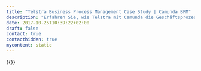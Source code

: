 ```yaml
---
title: "Telstra Business Process Management Case Study | Camunda BPM"
description: "Erfahren Sie, wie Telstra mit Camunda die Geschäftsprozessautomatisierung organisiert und die Effizienz im Unternehmen gesteigert hat. Camunda ist der Marktführer für Workflow-Automatisierung basierend auf Java und BPMN 2.0."
date: 2017-10-25T10:39:22+02:00
draft: false
contact: true
contacthidden: true
mycontent: static
---
```

{{<case-study-single
company="Telstra"
companydescription="Telstra ist Australiens führendes Telekommunikations- und Technologieunternehmen, bietet eine umfassende Palette von Kommunikationsdienstleistungen an und ist auf allen Telekommunikationsmärkten wettbewerbsfähig. In Australien bieten wir 17,7 Millionen Mobilfunkdienste für Privatkunden, 4,9 Millionen Festnetz-Sprachdienste für Privatkunden und 3,6 Millionen Breitbanddienste für Privatkunden an. Wir glauben, je mehr vernetzte Menschen sind, desto mehr Möglichkeiten haben sie. Deshalb helfen wir mit, eine brillante, vernetzte Zukunft für alle zu schaffen, jeden Tag. Deshalb entwickeln wir Technologie- und Content-Lösungen, die einfach und unkompliziert zu bedienen sind, darunter Australiens größtes und schnellstes nationales Mobilfunknetz. Deshalb sind wir bestrebt, unsere Kunden besser als jeder andere zu bedienen und zu kennen - und bieten eine Auswahl an nicht nur digitalen Verbindungen, sondern auch digitalen Inhalten. Deshalb sind wir mit einer internationalen Präsenz in über 20 Ländern vertreten. Im 21. Jahrhundert gehören die Chancen verbundenen Unternehmen, Regierungen, Gemeinschaften und Einzelpersonen.Als Australiens führendes Telekommunikations- und Informationsdienstleistungsunternehmen ist Telstra stolz darauf, unseren Kunden dabei zu helfen, die Art und Weise, wie sie leben und arbeiten, durch Verbindung zu verbessern."
customerquote=""
teaser=""
usecase=""
videolink=""
logo="//images.ctfassets.net/vpidbgnakfvf/lXhCK6Qu5dv0RjEwnGsRc/c0cbb6ae9a7c04bccbd83dd75bb64f16/Telstra.png"
pdf=""
thumbnail="">}}
